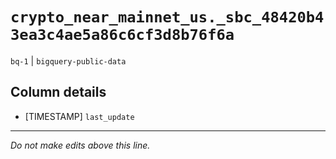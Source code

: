 # `crypto_near_mainnet_us._sbc_48420b43ea3c4ae5a86c6cf3d8b76f6a`
`bq-1` | `bigquery-public-data`

## Column details
* [TIMESTAMP] `last_update`

-------------------------------------------------------------------------------
*Do not make edits above this line.*
